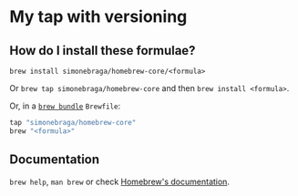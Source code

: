 # My tap with versioning

## How do I install these formulae?

`brew install simonebraga/homebrew-core/<formula>`

Or `brew tap simonebraga/homebrew-core` and then `brew install <formula>`.

Or, in a [`brew bundle`](https://github.com/Homebrew/homebrew-bundle) `Brewfile`:

```ruby
tap "simonebraga/homebrew-core"
brew "<formula>"
```

## Documentation

`brew help`, `man brew` or check [Homebrew's documentation](https://docs.brew.sh).
